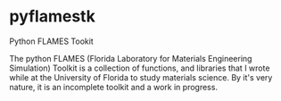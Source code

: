 # pyflamestk
Python FLAMES Tookit

The python FLAMES (Florida Laboratory for Materials Engineering Simulation) Toolkit is a collection of functions, and libraries that I wrote while at the University of Florida to study materials science.  By it's very nature, it is an incomplete toolkit and a work in progress.

